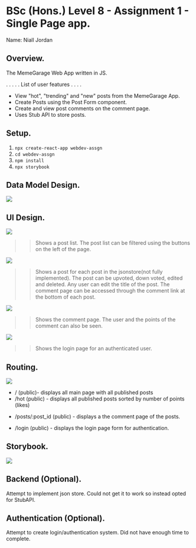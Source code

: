 # BSc (Hons.) Level 8 - Assignment 1 - Single Page app.

Name: Niall Jordan

## Overview.
The MemeGarage Web App written in JS.

. . . . . List of user features  . . . .

- View "hot", "trending" and "new" posts from the MemeGarage App.
- Create Posts using the Post Form component.
- Create and view post comments on the comment page.
- Uses Stub API to store posts.

## Setup.

1. `npx create-react-app webdev-assgn`
2. `cd webdev-assgn`
3. `npm install`
4. `npx storybook`

## Data Model Design.

![][model]

## UI Design.

![][main]

>> Shows a post list. The post list can be filtered using the buttons on the left of the page.

![][detail]

>> Shows a post for each post in the jsonstore(not fully implemented). The post can be upvoted, down voted, edited and deleted. Any user can edit the title of the post. The comment page can be accessed through the comment link at the bottom of each post.

![][comment]

>> Shows the comment page. The user and the points of the comment can also be seen.

![][login]

>>Shows the login page for an authenticated user.


## Routing.
![][routes]

- / (public)- displays all main page with all published posts
- /hot (public) - displays all published posts sorted by number of points (likes)
+ /posts/:post_id (public) - displays a the comment page of the posts.
- /login (public) - displays the login page form for authentication.

## Storybook.

![][stories]

## Backend (Optional).

Attempt to implement json store. Could not get it to work so instead opted for StubAPI.

## Authentication (Optional).

Attempt to create login/authentication system. Did not have enough time to complete.

[model]: ./img/model.png
[main]: ./img/main.png
[detail]: ./img/detail.png
[stories]: ./img/stories.png
[comment]: ./img/comment.png
[login]: ./img/login.png
[routes]: ./img/routes.png